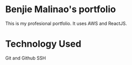 #  Benjie Malinao's portfolio
This is my profesional portfolio. It uses AWS and ReactJS.

# Technology Used

Git and Github
SSH
